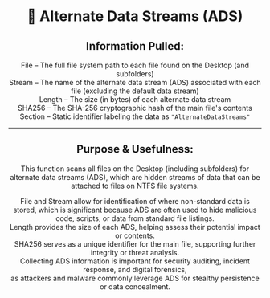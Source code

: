 <div align="center">

# 🧪 Alternate Data Streams (ADS)

## **Information Pulled:**  
File – The full file system path to each file found on the Desktop (and subfolders)  
Stream – The name of the alternate data stream (ADS) associated with each file (excluding the default data stream)  
Length – The size (in bytes) of each alternate data stream  
SHA256 – The SHA-256 cryptographic hash of the main file's contents  
Section – Static identifier labeling the data as `"AlternateDataStreams"`

---

## **Purpose & Usefulness:**  
This function scans all files on the Desktop (including subfolders) for alternate data streams (ADS), which are hidden streams of data that can be attached to files on NTFS file systems.

File and Stream allow for identification of where non-standard data is stored, which is significant because ADS are often used to hide malicious code, scripts, or data from standard file listings.  
Length provides the size of each ADS, helping assess their potential impact or contents.  
SHA256 serves as a unique identifier for the main file, supporting further integrity or threat analysis.  
Collecting ADS information is important for security auditing, incident response, and digital forensics,  
as attackers and malware commonly leverage ADS for stealthy persistence or data concealment.

</div>
